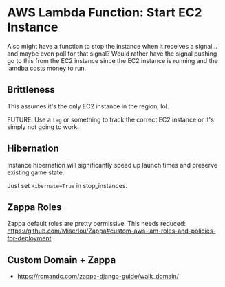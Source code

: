 # AWS Lambda Function: Start EC2 Instance


Also might have a function to stop the instance when it receives a signal... and maybe even poll for that signal? Would rather have the signal pushing go to this from the EC2 instance since the EC2 instance is running and the lamdba costs money to run.


## Brittleness

This assumes it's the only EC2 instance in the region, lol.

FUTURE: Use a `tag` or something to track the correct EC2 instance or it's simply not going to work.


## Hibernation

Instance hibernation will significantly speed up launch times and preserve existing game state.

Just set `Hibernate=True` in stop_instances.



## Zappa Roles

Zappa default roles are pretty permissive. This needs reduced: https://github.com/Miserlou/Zappa#custom-aws-iam-roles-and-policies-for-deployment


## Custom Domain + Zappa

- https://romandc.com/zappa-django-guide/walk_domain/
